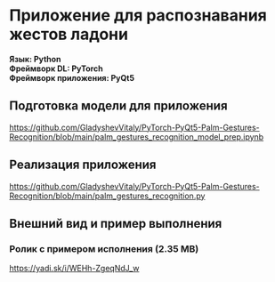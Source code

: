 # Приложение для распознавания жестов ладони

__Язык: Python__
<br>__Фреймворк DL: PyTorch__
<br>__Фреймворк приложения: PyQt5__

## Подготовка модели для приложения
https://github.com/GladyshevVitaly/PyTorch-PyQt5-Palm-Gestures-Recognition/blob/main/palm_gestures_recognition_model_prep.ipynb

## Реализация приложения
https://github.com/GladyshevVitaly/PyTorch-PyQt5-Palm-Gestures-Recognition/blob/main/palm_gestures_recognition.py

## Внешний вид и пример выполнения



### Ролик с примером исполнения (2.35 MB)
https://yadi.sk/i/WEHh-ZgeqNdJ_w
